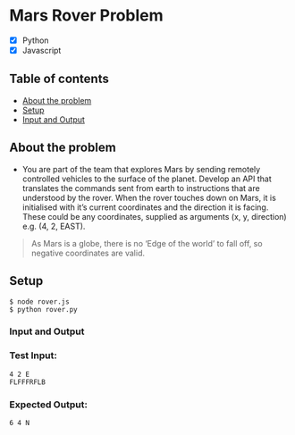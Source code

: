 # Mars Rover Problem

- [x] Python
- [x] Javascript

## Table of contents
* [About the problem](#About-the-problem)
* [Setup](#setup)
* [Input and Output](#input-and-output)
<!-- * [Code Architecture](#code-architecture) -->

## About the problem

- You are part of the team that explores Mars by sending remotely controlled vehicles to the surface of the planet. Develop an API that translates the commands sent from earth to instructions that are understood by the rover.
When the rover touches down on Mars, it is initialised with it’s current coordinates and the direction it is facing. These could be any coordinates, supplied as arguments (x, y, direction) e.g. (4, 2, EAST).

> As Mars is a globe, there is no ‘Edge of the world’ to fall off, so negative coordinates are valid.

## Setup
```
$ node rover.js
$ python rover.py
```

### Input and Output

### Test Input:
```
4 2 E
FLFFFRFLB
```
### Expected Output:
```
6 4 N
```

